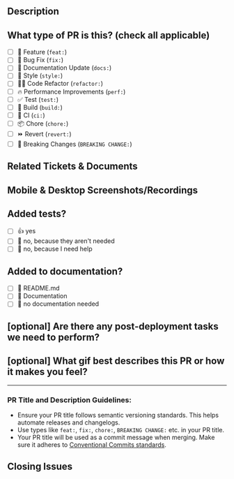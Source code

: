 ## Description

<!-- 
Please do not leave this blank.
Describe the changes in this PR. What does it [add/remove/fix/replace]? 

For crafting a good description, consider using ChatGPT to help articulate your changes.
-->

## What type of PR is this? (check all applicable)

- [ ] 🍕 Feature (`feat:`)
- [ ] 🐛 Bug Fix (`fix:`)
- [ ] 📝 Documentation Update (`docs:`)
- [ ] 🎨 Style (`style:`)
- [ ] 🧑‍💻 Code Refactor (`refactor:`)
- [ ] 🔥 Performance Improvements (`perf:`)
- [ ] ✅ Test (`test:`)
- [ ] 🤖 Build (`build:`)
- [ ] 🔁 CI (`ci:`)
- [ ] 📦 Chore (`chore:`)
- [ ] ⏩ Revert (`revert:`)
- [ ] 🚀 Breaking Changes (`BREAKING CHANGE:`)

## Related Tickets & Documents

<!-- 
Please use this format to link related issues: Fixes #<issue_number>
More info: https://docs.github.com/en/free-pro-team@latest/github/managing-your-work-on-github/linking-a-pull-request-to-an-issue#linking-a-pull-request-to-an-issue-using-a-keyword 
-->

## Mobile & Desktop Screenshots/Recordings

<!-- If your change has a visual component, add screenshots here. -->

## Added tests?

- [ ] 👍 yes
- [ ] 🙅 no, because they aren't needed
- [ ] 🙋 no, because I need help

## Added to documentation?

- [ ] 📜 README.md
- [ ] 📓 Documentation
- [ ] 🙅 no documentation needed

## [optional] Are there any post-deployment tasks we need to perform?

<!-- Describe any additional tasks, if any, and provide steps. -->

## [optional] What gif best describes this PR or how it makes you feel?

<!-- Share a fun gif related to your PR! -->

---

### PR Title and Description Guidelines:

- Ensure your PR title follows semantic versioning standards. This helps automate releases and changelogs.
- Use types like `feat:`, `fix:`, `chore:`, `BREAKING CHANGE:` etc. in your PR title.
- Your PR title will be used as a commit message when merging. Make sure it adheres to [Conventional Commits standards](https://www.conventionalcommits.org/).

<!--
  Before submitting a Pull Request, please ensure you've done the following:
  - 📖 Read the Contributing Guide.
  - 📖 Read the Code of Conduct.
  - 👷‍♀️ Create small PRs. This will make it easier to review and faster to merge.
  - ✅ Provide tests for your changes if relevant.
  - 📝 Use descriptive commit messages.
  - 📗 Update any related documentation and include any relevant screenshots.
-->

## Closing Issues

<!-- 
Use keywords to close related issues. This ensures that the associated issues will automatically close when the PR is merged.

- `Fixes #123` will close issue 123 when the PR is merged.
- `Closes #123` will also close issue 123 when the PR is merged.
- `Resolves #123` will also close issue 123 when the PR is merged.

You can also use multiple keywords in one comment:
- `Fixes #123, Resolves #456`

More info: https://docs.github.com/en/issues/tracking-your-work-with-issues/linking-a-pull-request-to-an-issue
-->
